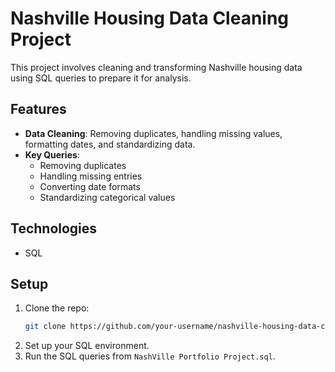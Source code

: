 # Nashville Housing Data Cleaning Project

This project involves cleaning and transforming Nashville housing data using SQL queries to prepare it for analysis.

## Features
- **Data Cleaning**: Removing duplicates, handling missing values, formatting dates, and standardizing data.
- **Key Queries**: 
  - Removing duplicates
  - Handling missing entries
  - Converting date formats
  - Standardizing categorical values

## Technologies
- SQL

## Setup
1. Clone the repo:
   ```bash
   git clone https://github.com/your-username/nashville-housing-data-cleaning.git
   ```
2. Set up your SQL environment.
3. Run the SQL queries from `NashVille Portfolio Project.sql`.

